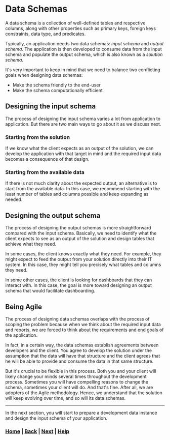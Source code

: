 # Data Schemas

A data schema is a collection of well-defined tables and respective columns, along with other properties such as primary keys, foreign keys constraints, data type, and predicates.

Typically, an application needs two data schemas: *input schema* and *output schema*. The application is then developed to consume data from the input schema and populate the output schema, which is also known as a *solution schema*.

It's very important to keep in mind that we need to balance two conflicting goals when designing data schemas:

- Make the schema friendly to the end-user
- Make the schema computationally efficient

## Designing the input schema

The process of designing the input schema varies a lot from application to application. But there are two main ways to go about it as we discuss next.

### Starting from the solution

If we know what the client expects as an output of the solution, we can develop the application with that target in mind and the required input data becomes a consequence of that design.

### Starting from the available data

If there is not much clarity about the expected output, an alternative is to start from the available data. In this case, we recommend starting with the least number of tables and columns possible and keep expanding as needed.

## Designing the output schema

The process of designing the output schemas is more straightforward compared with the input schema. Basically, we need to identify what the client expects to see as an output of the solution and design tables that achieve what they need.

In some cases, the client knows exactly what they need. For example, they might expect to feed the output from your solution directly into their IT system. In this case, they might tell you precisely what tables and columns they need.

In some other cases, the client is looking for dashboards that they can interact with. In this case, the goal is more toward designing an output schema that would facilitate dashboarding.

## Being Agile

The process of designing data schemas overlaps with the process of scoping the problem because when we think about the required input data and reports, we are forced to think about the requirements and end goals of the application.

In fact, in a certain way, the data schemas establish agreements between developers and the client. You agree to develop the solution under the assumption that the data will have that structure and the client agrees that he will be able to provide and consume the data in that same structure.

But it's crucial to be flexible in this process. Both you and your client will likely change your minds several times throughout the development process.
Sometimes you will have compelling reasons to change the schema, sometimes your client will do. And that's fine. After all, we are adopters of the Agile methodology. Hence, we understand that the solution will keep evolving over time, and so will its data schemas.

------------------------------------------------------------------------------

In the next section, you will start to prepare a development data instance and design the input schema of your application.

### [Home][home] | [Back][back] | [Next][next] | [Help][help]

[home]: ../../README.md
[back]: ../1_data/README.md
[next]: ../3_development_instance/README.md
[help]: ../../0_help/README.md
